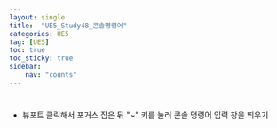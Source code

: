 ```yaml
---
layout: single
title:  "UE5_Study48_콘솔명령어"
categories: UE5
tag: [UE5]
toc: true
toc_sticky: true
sidebar:
    nav: "counts"
---
```


# 

* 뷰포트 클릭해서 포거스 잡은 뒤 "~" 키를 눌러 콘솔 명령어 입력 창을 띄우기 
